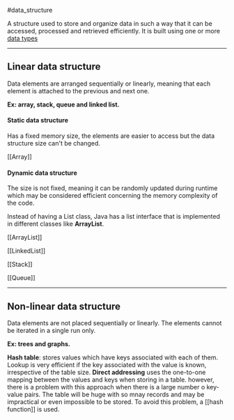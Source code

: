 #data_structure

A structure used to store and organize data in such a way that it can be accessed, processed and retrieved efficiently. It is built using one or more [data types](<Data type>)

----------

## Linear data structure

Data elements are arranged sequentially or linearly, meaning that each element is attached to the previous and next one.

**Ex: array, stack, queue and linked list.**

#### Static data structure

Has a fixed memory size, the elements are easier to access but the data structure size can't be changed.

[[Array]]

#### Dynamic data structure

The size is not fixed, meaning it can be randomly updated during runtime which may be considered efficient concerning the memory complexity of the code.

Instead of having a List class, Java has a list interface that is implemented in different classes like **ArrayList**.

[[ArrayList]]

[[LinkedList]]

[[Stack]]

[[Queue]]

-------------

## Non-linear data structure

Data elements are not placed sequentially or linearly. The elements cannot be iterated in a single run only.

**Ex: trees and graphs.**

**Hash table**: stores values which have keys associated with each of them. Lookup is very efficient if the key associated with the value is known, irrespective of the table size. **Direct addressing** uses the one-to-one mapping between the values and keys when storing in a table. however, there is a problem with this approach when there is a large number o key-value pairs. The table will be huge with so mnay records and may be impractical or even impossible to be stored. To avoid this problem, a [[hash function]] is used.